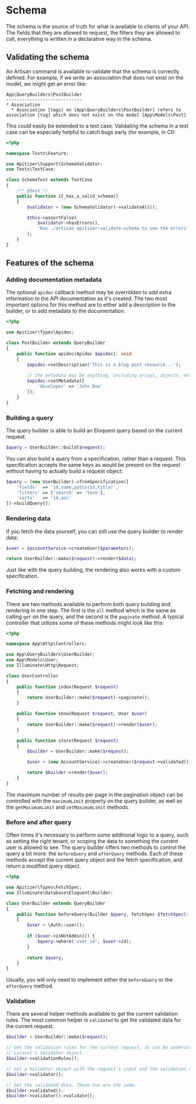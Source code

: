 # Schema

The schema is the source of truth for what is available to clients of your API.
The fields that they are allowed to request, the filters they are allowed to
call, everything is written in a declarative way in the schema.

## Validating the schema

An Artisan command is available to validate that the schema is correctly
defined. For example, if we write an association that does not exist on the
model, we might get an error like:

```
App\QueryBuilders\PostBuilder
-----------------------------
* Association
  * Association [tags] on [App\QueryBuilders\PostBuilder] refers to association [tag] which does not exist on the model [App\Models\Post]
```

This could easily be extended to a test case. Validating the schema in a test
case can be especially helpful to catch bugs early (for example, in CI):

```php
<?php

namespace Tests\Feature;

use Apitizer\Support\SchemaValidator;
use Tests\TestCase;

class SchemaTest extends TestCase
{
    /** @test */
    public function it_has_a_valid_schema()
    {
        $validator = (new SchemaValidator)->validateAll();

        $this->assertFalse(
            $validator->hasErrors(),
            'Run ./artisan apitizer:validate-schema to see the errors'
        );
    }
}
```

## Features of the schema

### Adding documentation metadata

The optional `apidoc` callback method may be overridden to add extra information
to the API documentation as it's created. The two most important options for
this method are to either add a description to the builder, or to add metadata
to the documentation.

```php
<?php

use Apitizer\Types\Apidoc;

class PostBuilder extends QueryBuilder
{
    public function apidoc(Apidoc $apidoc): void
    {
        $apidoc->setDescription('This is a blog post resource...');
        
        // the metadata may be anything, including arrays, objects, etc.
        $apidoc->setMetadata([
            'developer' => 'John Doe'
        ]);
    }
}
```

### Building a query

The query builder is able to build an Eloquent query based on the current
request:

```php
$query = UserBuilder::build($request);
```

You can also build a query from a specification, rather than a request. This
specification accepts the same keys as would be present on the request without
having to actually build a request object:

```php
$query = (new UserBuilder)->fromSpecification([
    'fields'  => 'id,name,posts(id,title)',
    'filters' => ['search' => 'term'],
    'sorts'   => 'id.asc'
])->buildQuery();
```

### Rendering data

If you fetch the data yourself, you can still use the query builder to render
data:

```php
$user = $accountService->createUser($parameters);

return UserBuilder::make($request)->render($data);
```

Just like with the query building, the rendering also works with a custom
specification.

### Fetching and rendering

There are two methods available to perform both query building and rendering in
one step. The first is the `all` method which is the same as calling `get` on
the query, and the second is the `paginate` method. A typical controller that
utilizes some of these methods might look like this:

```php
<?php

namespace App\Http\Controllers;

use App\QueryBuilders\UserBuilder;
use App\Models\User;
use Illuminate\Http\Request;

class UserController
{
    public function index(Request $request)
    {
        return UserBuilder::make($request)->paginate();
    }

    public function show(Request $request, User $user)
    {
        return UserBuilder::make($request)->render($user);
    }

    public function store(Request $request)
    {
        $builder = UserBuilder::make($request);

        $user = (new AccountService)->createUser($request->validated());

        return $builder->render($user);
    }
}
```

The maximum number of results per page in the pagination object can be
controlled with the `maximumLimit` property on the query builder, as well as the
`getMaximumLimit` and `setMaximumLimit` methods.

### Before and after query

Often times it's necessary to perform some additional logic to a query, such as
setting the right tenant, or scoping the data to something the current user is
allowed to see. The query builder offers two methods to control the query a bit
more: the `beforeQuery` and `afterQuery` methods. Each of these methods accept
the current query object and the fetch specification, and return a modified
query object.

```php
<?php

use Apitizer\Types\FetchSpec;
use Illuminate\Database\Eloquent\Builder;

class UserBuilder extends QueryBuilder
{
    public function beforeQuery(Builder $query, FetchSpec $fetchSpec): Builder
    {
        $user = \Auth::user();
        
        if ($user->isNotAdmin()) {
            $query->where('user_id', $user->id);
        }
        
        return $query;
    }
}
```

Usually, you will only need to implement either the `beforeQuery` or the
`afterQuery` method.

### Validation

There are several helper methods available to get the current validation rules.
The most common helper is `validated` to get the validated data for the current
request.

```php
$builder = UserBuilder::make($request);

// Get the validation rules for the current request, as can be understood by
// Laravel's Validator object.
$builder->validationRules();

// Get a Validator object with the request's input and the validation rules.
$builder->validator();

// Get the validated data. These two are the same.
$builder->validated();
$builder->validator()->validate();
```

